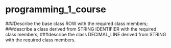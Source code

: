 # programming_1_course
###Describe the base class ROW with the required class members;
###describe a class derived from STRING IDENTIFIER with the required class members;
###describe the class DECIMAL_LINE derived from STRING with the required class members.
